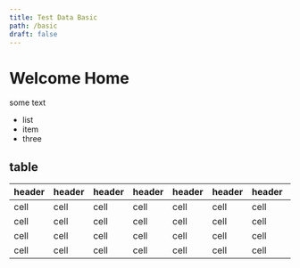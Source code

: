 ```yaml
---
title: Test Data Basic
path: /basic
draft: false
---
```


# Welcome Home
some text

- list
- item
- three

## table



| header | header |header | header |header | header |header | header |header | header |
| ------ | ------ |------ | ------ |------ | ------ |------ | ------ |------ | ------ |
| cell   | cell   |cell   | cell   |cell   | cell   |cell   | cell   |cell   | cell   |
| cell   | cell   |cell   | cell   |cell   | cell   |cell   | cell   |cell   | cell   |
| cell   | cell   |cell   | cell   |cell   | cell   |cell   | cell   |cell   | cell   |
| cell   | cell   |cell   | cell   |cell   | cell   |cell   | cell   |cell   | cell   |
